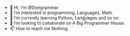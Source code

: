 - 👋 Hi, I’m @Dongrammar
- 👀 I’m interested in programming, Languages, Math.
- 🌱 I’m currently learning Python, Languages and so on.
- 💞️ I’m looking to collaborate on A Big Programmer House. 
- 📫 How to reach me Nothing.

<!---
This is a ✨ special ✨ repository because its `README.md` (this file) appears on your GitHub profile.
You can click the Preview link to take a look at your changes.
--->
